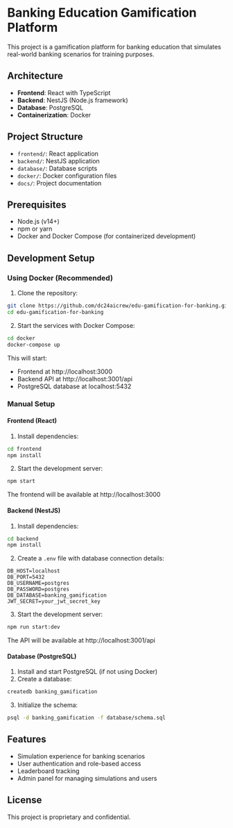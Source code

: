 # Banking Education Gamification Platform

This project is a gamification platform for banking education that simulates real-world banking scenarios for training purposes.

## Architecture

- **Frontend**: React with TypeScript
- **Backend**: NestJS (Node.js framework)
- **Database**: PostgreSQL
- **Containerization**: Docker

## Project Structure

- `frontend/`: React application
- `backend/`: NestJS application
- `database/`: Database scripts
- `docker/`: Docker configuration files
- `docs/`: Project documentation

## Prerequisites

- Node.js (v14+)
- npm or yarn
- Docker and Docker Compose (for containerized development)

## Development Setup

### Using Docker (Recommended)

1. Clone the repository:
```bash
git clone https://github.com/dc24aicrew/edu-gamification-for-banking.git
cd edu-gamification-for-banking
```

2. Start the services with Docker Compose:
```bash
cd docker
docker-compose up
```

This will start:
- Frontend at http://localhost:3000
- Backend API at http://localhost:3001/api
- PostgreSQL database at localhost:5432

### Manual Setup

#### Frontend (React)

1. Install dependencies:
```bash
cd frontend
npm install
```

2. Start the development server:
```bash
npm start
```

The frontend will be available at http://localhost:3000

#### Backend (NestJS)

1. Install dependencies:
```bash
cd backend
npm install
```

2. Create a `.env` file with database connection details:
```
DB_HOST=localhost
DB_PORT=5432
DB_USERNAME=postgres
DB_PASSWORD=postgres
DB_DATABASE=banking_gamification
JWT_SECRET=your_jwt_secret_key
```

3. Start the development server:
```bash
npm run start:dev
```

The API will be available at http://localhost:3001/api

#### Database (PostgreSQL)

1. Install and start PostgreSQL (if not using Docker)
2. Create a database:
```bash
createdb banking_gamification
```

3. Initialize the schema:
```bash
psql -d banking_gamification -f database/schema.sql
```

## Features

- Simulation experience for banking scenarios
- User authentication and role-based access
- Leaderboard tracking
- Admin panel for managing simulations and users

## License

This project is proprietary and confidential.
